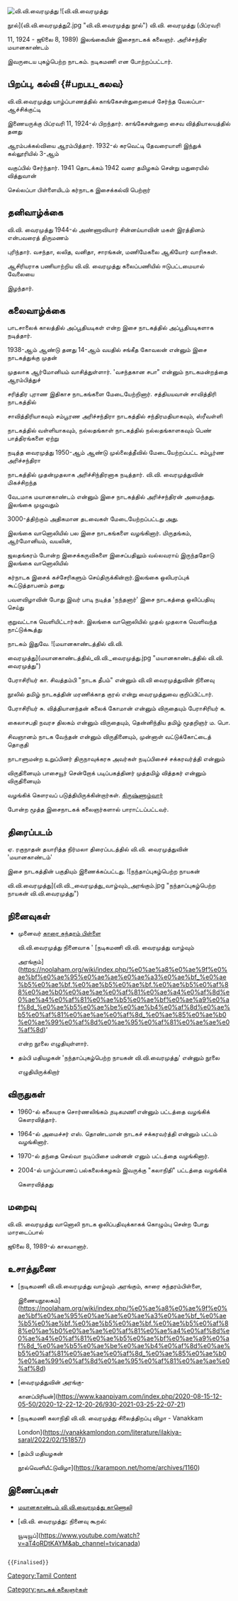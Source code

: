 ![வி.வி.வைரமுத்து](வி.வி.வைரமுத்து.png "வி.வி.வைரமுத்து") ![வி.வி.வைரமுத்து
நூல்](வி.வி.வைரமுத்து2.jpg "வி.வி.வைரமுத்து நூல்") வி.வி. வைரமுத்து (பிப்ரவரி
11, 1924 - ஜூலை 8, 1989) இலங்கையின் இசைநாடகக் கலைஞர். அரிச்சந்திர மயானகாண்டம்
இவருடைய புகழ்பெற்ற நாடகம். நடிகமணி என போற்றப்பட்டார்.

## பிறப்பு, கல்வி {#பறபப_கலவ}

வி.வி.வைரமுத்து யாழ்ப்பாணத்தில் காங்கேசன்துறையைச் சேர்ந்த வேலப்பா- ஆச்சிக்குட்டி
இணையருக்கு பிப்ரவரி 11, 1924-ல் பிறந்தார். காங்கேசன்துறை சைவ வித்தியாலயத்தில் தனது
ஆரம்பக்கல்வியை ஆரம்பித்தார். 1932-ல் கரவெட்டி தேவரையாளி இந்துக் கல்லூரியில் 3-ஆம்
வகுப்பில் சேர்ந்தார். 1941 தொடக்கம் 1942 வரை தமிழகம் சென்று மதுரையில் வித்துவான்
செல்லப்பா பிள்ளையிடம் கர்நாடக இசைக்கல்வி பெற்றார்

## தனிவாழ்க்கை

வி.வி. வைரமுத்து 1944-ல் அண்ணாவியார் சின்னய்யாவின் மகள் இரத்தினம் என்பவரைத் திருமணம்
புரிந்தார். வசந்தா, லலித, வனிதா, சாரங்கன், மணிமேகலை ஆகியோர் வாரிசுகள்.
ஆசிரியராக பணியாற்றிய வி.வி. வைரமுத்து கலைப்பணியில் ஈடுபட்டமையால் வேலையை
இழந்தார்.

## கலைவாழ்க்கை

பாடசாலைக் காலத்தில் அப்பூதியடிகள் என்ற இசை நாடகத்தில் அப்பூதியடிகளாக நடித்தார்.
1938-ஆம் ஆண்டு தனது 14-ஆம் வயதில் சங்கீத கோவலன் என்னும் இசை நாடகத்துக்கு முதன்
முதலாக ஆர்மோனியம் வாசித்துள்ளார். \'வசந்தகான சபா\" என்னும் நாடகமன்றத்தை ஆரம்பித்துச்
சரித்திர புராண இதிகாச நாடகங்களை மேடையேற்றினார். சத்தியயவான் சாவித்திரி நாடகத்தில்
சாவித்திரியாகவும் சம்பூரண அரிச்சந்திரா நாடகத்தில் சந்திரமதியாகவும், ஸ்ரீவள்ளி
நாடகத்தில் வள்ளியாகவும், நல்லதங்காள் நாடகத்தில் நல்லதங்காளகவும் பெண் பாத்திரங்களை ஏற்று
நடித்த வைரமுத்து 1950-ஆம் ஆண்டு முல்லைத்தீவில் மேடையேற்றப்பட்ட சம்பூர்ண அரிச்சந்திரா
நாடகத்தில் முதன்முதலாக அரிச்சிந்திரனாக நடித்தார். வி.வி. வைரமுத்துவின் மிகச்சிறந்த
வேடமாக மயானகாண்டம் என்னும் இசை நாடகத்தில் அரிச்சந்திரன் அமைந்தது. இலங்கை முழுவதும்
3000-த்திற்கும் அதிகமான தடவைகள் மேடையேற்றப்பட்டது அது.

இலங்கை வானொலியில் பல இசை நாடகங்களை வழங்கினார். மிருதங்கம், ஆர்மோனியம், வயலின்,
ஜலதங்கரம் போன்ற இசைக்கருவிகளை இசைப்பதிலும் வல்லவராய் இருந்ததோடு இலங்கை வானொலியில்
கர்நாடக இசைக் கச்சேரிகளும் செய்திருக்கின்றார்.இலங்கை ஒலிபரப்புக் கூட்டுத்தாபனம் தனது
பவளவிழாவின் போது இவர் பாடி நடித்த \'நந்தனார்\' இசை நாடகத்தை ஒலிப்பதிவு செய்து
குறுவட்டாக வெளியிட்டார்கள். இலங்கை வானொலியில் முதல் முதலாக வெளிவந்த நாட்டுக்கூத்து
நாடகம் இதுவே. ![மயானகாண்டத்தில் வி.வி.
வைரமுத்து](மயானகாண்டத்தில்_வி.வி._வைரமுத்து.jpg "மயானகாண்டத்தில் வி.வி. வைரமுத்து")
பேராசிரியர் கா. சிவத்தம்பி \"நாடக தீபம்\" என்னும் வி.வி வைரமுத்துவின் நினைவு
நூலில் தமிழ் நாடகத்தின் மரணிக்காத குரல் என்று வைரமுத்துவை குறிப்பிட்டார்.
பேராசிரியர் சு. வித்தியானந்தன் கலைக் கோமான் என்னும் விருதையும் பேராசிரியர் க.
கைலாசபதி ந‌வரச திலகம் என்னும் விருதையும், தென்னிந்திய தமிழ் மூதறிஞர் ம. பொ.
சிவஞானம் நாடக வேந்தன் என்னும் விருதினையும், முன்னாள் வட்டுக்கோட்டைத் தொகுதி
நாடாளுமன்ற உறுப்பினர் திருநாவுக்கரசு அவர்கள் ந‌டிப்பிசைச் சக்கரவர்த்தி என்னும்
விருதினையும் பாசையூர் சென்றோக் படிப்பகத்தினர் முத்தமிழ் வித்தகர் என்னும் விருதினையும்
வழங்கிக் கௌரவப் படுத்தியிருக்கின்றார்கள். [கிருஷ்ணாழ்வார்](கிருஷ்ணாழ்வார் "wikilink")
போன்ற மூத்த இசைநாடகக் கலைஞர்களால் பாராட்டப்பட்டவர்.

## திரைப்படம்

ஏ. ரகுநாதன் தயாரித்த நிர்மலா திரைப்படத்தில் வி.வி. வைரமுத்துவின் \'மயானகாண்டம்\'
இசை நாடகத்தின் பகுதியும் இணைக்கப்பட்டது. ![நந்தாப்புகழ்பெற்ற நாயகன்
வி.வி.வைரமுத்து](வி.வி._வைரமுத்து_வாழ்வும்_அரங்கும்.jpg "நந்தாப்புகழ்பெற்ற நாயகன் வி.வி.வைரமுத்து")

## நினைவுகள்

-   முனைவர் [காரை சுந்தரம் பிள்ளை](காரை_சுந்தரம்_பிள்ளை "wikilink")
    வி.வி.வைரமுத்து நினைவாக \' [நடிகமணி வி.வி. வைரமுத்து வாழ்வும்
    அரங்கும்](https://noolaham.org/wiki/index.php/%e0%ae%a8%e0%ae%9f%e0%ae%bf%e0%ae%95%e0%ae%ae%e0%ae%a3%e0%ae%bf_%e0%ae%b5%e0%ae%bf.%e0%ae%b5%e0%ae%bf.%e0%ae%b5%e0%af%88%e0%ae%b0%e0%ae%ae%e0%af%81%e0%ae%a4%e0%af%8d%e0%ae%a4%e0%af%81%e0%ae%b5%e0%ae%bf%e0%ae%a9%e0%af%8d_%e0%ae%b5%e0%ae%be%e0%ae%b4%e0%af%8d%e0%ae%b5%e0%af%81%e0%ae%ae%e0%af%8d_%e0%ae%85%e0%ae%b0%e0%ae%99%e0%af%8d%e0%ae%95%e0%af%81%e0%ae%ae%e0%af%8d)\'
    என்ற நூலை எழுதியுள்ளார்.
-   தம்பி மதியழகன் \'நந்தாப்புகழ்பெற்ற நாயகன் வி.வி.வைரமுத்து' என்னும் நூலை
    எழுதியிருக்கிறார்

## விருதுகள்

-   1960-ல் கலையரசு சொர்ணலிங்கம் *நடிகமணி* என்னும் பட்டத்தை வழங்கிக் கௌரவித்தார்.
-   1964-ல் அமைச்சர் எஸ். தொண்டமான் நாடகச் சக்கரவர்த்தி என்னும் பட்டம் வழங்கினார்.
-   1970-ல் தந்தை செல்வா நடிப்பிசை மன்னன் எனும் பட்டத்தை வழங்கினார்.
-   2004-ல் யாழ்ப்பாணப் பல்கலைக்கழகம் இவருக்கு \"கலாநிதி\" பட்டத்தை வழங்கிக்
    கௌரவித்தது

## மறைவு

வி.வி. வைரமுத்து வானொலி நாடக ஒலிப்பதிவுக்காகக் கொழும்பு சென்ற போது மாரடைப்பால்
ஜூலை 8, 1989-ல் காலமானார்.

## உசாத்துணை

-   [நடிகமணி வி.வி.வைரமுத்து வாழ்வும் அரங்கும், காரை சுந்தரம்பிள்ளை,
    இணையநூலகம்](https://noolaham.org/wiki/index.php/%e0%ae%a8%e0%ae%9f%e0%ae%bf%e0%ae%95%e0%ae%ae%e0%ae%a3%e0%ae%bf_%e0%ae%b5%e0%ae%bf.%e0%ae%b5%e0%ae%bf.%e0%ae%b5%e0%af%88%e0%ae%b0%e0%ae%ae%e0%af%81%e0%ae%a4%e0%af%8d%e0%ae%a4%e0%af%81%e0%ae%b5%e0%ae%bf%e0%ae%a9%e0%af%8d_%e0%ae%b5%e0%ae%be%e0%ae%b4%e0%af%8d%e0%ae%b5%e0%af%81%e0%ae%ae%e0%af%8d_%e0%ae%85%e0%ae%b0%e0%ae%99%e0%af%8d%e0%ae%95%e0%af%81%e0%ae%ae%e0%af%8d)
-   [வைரமுத்துவின் அரங்கு-
    கானப்பிரியன்](https://www.kaanpiyam.com/index.php/2020-08-15-12-05-50/2020-12-22-12-20-26/930-2021-03-25-22-07-21)
-   [நடிகமணி கலாநிதி வி.வி. வைரமுத்து சிலைத்திறப்பு விழா - Vanakkam
    London](https://vanakkamlondon.com/literature/ilakiya-saral/2022/02/151857/)
-   [தம்பி மதியழகன்
    நூல்வெளியீட்டுவிழா](https://karampon.net/home/archives/1160)

## இணைப்புகள்

-   [மயானகாண்டம் வி.வி.வைரமுத்து காணொலி](https://youtu.be/-YbrRidLdsg)
-   [வி.வி. வைரமுத்து: நினைவு கூறல்:
    யூடியூப்](https://www.youtube.com/watch?v=aT4oRDtKAYM&ab_channel=tvicanada)

```{=mediawiki}
{{Finalised}}
```
[Category:Tamil Content](Category:Tamil_Content "wikilink")
[Category:நாடகக் கலைஞர்கள்](Category:நாடகக்_கலைஞர்கள் "wikilink")
